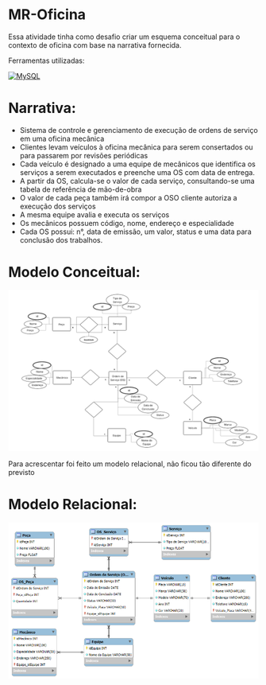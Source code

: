 # MR-Oficina
Essa atividade tinha como desafio criar um esquema conceitual para o contexto de oficina com base na narrativa fornecida.

Ferramentas utilizadas: 

[![MySQL](https://img.shields.io/badge/MySQL-4479A1?style=for-the-badge&logo=mysql&logoColor=white)](https://github.com/mysql)

# Narrativa:
- Sistema de controle e gerenciamento de execução de ordens de serviço em uma oficina mecânica
- Clientes levam veículos à oficina mecânica para serem consertados ou para passarem por revisões  periódicas
- Cada veículo é designado a uma equipe de mecânicos que identifica os serviços a serem executados e preenche uma OS com data de entrega.
- A partir da OS, calcula-se o valor de cada serviço, consultando-se uma tabela de referência de mão-de-obra
- O valor de cada peça também irá compor a OSO cliente autoriza a execução dos serviços
- A mesma equipe avalia e executa os serviços
- Os mecânicos possuem código, nome, endereço e especialidade
- Cada OS possui: n°, data de emissão, um valor, status e uma data para conclusão dos trabalhos.

# Modelo Conceitual:
![](https://github.com/mariaefoliveira/MR-Oficina/blob/main/Images/Modelo%20Conceitual.png?raw=true)

Para acrescentar foi feito um modelo relacional, não ficou tão diferente do previsto
# Modelo Relacional:
![](https://github.com/mariaefoliveira/MR-Oficina/blob/main/Images/Oficina.png?raw=true)
